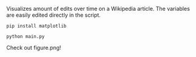 Visualizes amount of edits over time on a Wikipedia article. The variables are easily edited directly in the script.

`pip install matplotlib`

`python main.py`

Check out figure.png!
